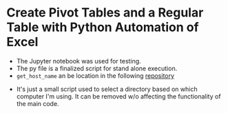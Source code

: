 # Create Pivot Tables and a Regular Table with Python Automation of Excel

* The Jupyter notebook was used for testing.
* The py file is a finalized script for stand alone execution.
* `get_host_name` an be location in the following [repository][1]
 - It's just a small script used to select a directory based on which computer I'm using.  It can be removed w/o affecting the functionality of the main code.



  [1]: https://github.com/trenton3983/Utilities/blob/master/get_hostname_ip.py
